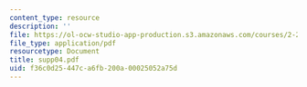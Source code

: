 ```yaml
---
content_type: resource
description: ''
file: https://ol-ocw-studio-app-production.s3.amazonaws.com/courses/2-20-marine-hydrodynamics-13-021-spring-2005/f36c0d25447ca6fb200a00025052a75d_supp04.pdf
file_type: application/pdf
resourcetype: Document
title: supp04.pdf
uid: f36c0d25-447c-a6fb-200a-00025052a75d
---
```

